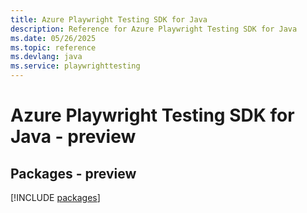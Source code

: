 ```yaml
---
title: Azure Playwright Testing SDK for Java
description: Reference for Azure Playwright Testing SDK for Java
ms.date: 05/26/2025
ms.topic: reference
ms.devlang: java
ms.service: playwrighttesting
---
```

# Azure Playwright Testing SDK for Java - preview
## Packages - preview
[!INCLUDE [packages](playwright-testing-index.md)]